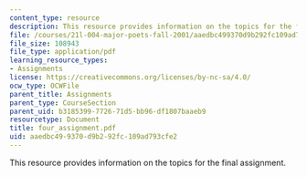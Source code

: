 ```yaml
---
content_type: resource
description: This resource provides information on the topics for the final assignment.
file: /courses/21l-004-major-poets-fall-2001/aaedbc499370d9b292fc109ad793cfe2_four_assignment.pdf
file_size: 108943
file_type: application/pdf
learning_resource_types:
- Assignments
license: https://creativecommons.org/licenses/by-nc-sa/4.0/
ocw_type: OCWFile
parent_title: Assignments
parent_type: CourseSection
parent_uid: b3185399-7726-71d5-bb96-df1807baaeb9
resourcetype: Document
title: four_assignment.pdf
uid: aaedbc49-9370-d9b2-92fc-109ad793cfe2
---
```

This resource provides information on the topics for the final assignment.